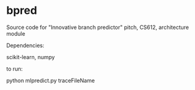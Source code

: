 # bpred
Source code for "Innovative branch predictor" pitch, CS612, architecture module

Dependencies:

scikit-learn, numpy

to run:

python mlpredict.py traceFileName
